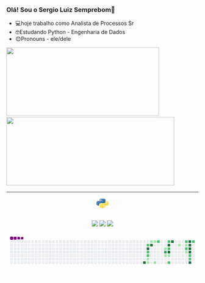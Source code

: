### Olá! Sou o Sergio Luiz Semprebom👋

- 💻hoje trabalho como Analista de Processos Sr
- 🤓Estudando Python - Engenharia de Dados
- 😊Pronouns - ele/dele

<p align="left"> 
<img src="https://github-readme-stats.vercel.app/api?username=SergioSemprebom&theme=shadow_green_icons=true&layout=compact&show_icons=true" height="180em" width="400px">
<img src="https://github-readme-stats.vercel.app/api/top-langs/?username=SergioSemprebom&layout=compact" height="180em" width="440px">
</p>

---

<p align="center"> 
  <img align="center" alt="SergioSemprebom-Python" height="30" width="40" src="https://raw.githubusercontent.com/devicons/devicon/master/icons/python/python-original.svg">
</p>

  ##
  
 <p align="center"> 
 <a href="https://discord.gg/sergiosemprebom" target="_blank"><img src="https://img.shields.io/badge/Discord-7289DA?style=for-the-badge&logo=discord&logoColor=white&theme=radical" target="_blank"></a> 
  <a href = "mailto:sergiosemprebom@gmail.com"><img src="https://img.shields.io/badge/-Gmail-red?style=for-the-badge&logo=gmail&logoColor=white" target="_blank"></a>
  <a href="https://www.linkedin.com/in/sergio-luiz-semprebom-ba8ab36a/" target="_blank"><img src="https://img.shields.io/badge/-LinkedIn-%230077B5?style=for-the-badge&logo=linkedin&logoColor=white" target="_blank"></a> 
</p>

![snake gif](https://github.com/SergioSemprebom/Cobrinha/blob/output/github-contribution-grid-snake.gif)
